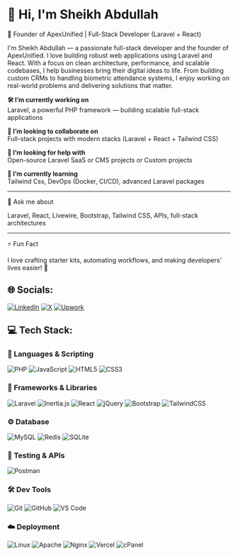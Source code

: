 # 👋 Hi, I'm Sheikh Abdullah

🚀 Founder of ApexUnified | Full-Stack Developer (Laravel + React)

I'm Sheikh Abdullah — a passionate full-stack developer and the founder of ApexUnified. I love building robust web applications using Laravel and React. With a focus on clean architecture, performance, and scalable codebases, I help businesses bring their digital ideas to life. From building custom CRMs to handling biometric attendance systems, I enjoy working on real-world problems and delivering solutions that matter.



**🛠 I’m currently working on**  
Laravel, a powerful PHP framework — building scalable full-stack applications

**🤝 I’m looking to collaborate on**  
Full-stack projects with modern stacks (Laravel + React + Tailwind CSS)

**🧠 I’m looking for help with**  
Open-source Laravel SaaS or CMS projects or Custom projects

**🌱 I’m currently learning**  
Tailwind Css, DevOps (Docker, CI/CD), advanced Laravel packages


---

💬 Ask me about

Laravel, React, Livewire, Bootstrap, Tailwind CSS, APIs, full-stack architectures

---
⚡ Fun Fact

I love crafting starter kits, automating workflows, and making developers' lives easier! 🚀


## 🌐 Socials:

[![LinkedIn](https://img.shields.io/badge/LinkedIn-0A66C2?style=for-the-badge&logo=linkedin&logoColor=white)](https://www.linkedin.com/in/sheikh-muhammad-abdullah-44a203262)
[![X](https://img.shields.io/badge/X-000000?style=for-the-badge&logo=twitter&logoColor=white)](https://x.com/SMAbdullah_2004)
[![Upwork](https://img.shields.io/badge/Upwork-6FDA44?style=for-the-badge&logo=upwork&logoColor=white)](https://www.upwork.com/freelancers/~01e1e6ec6ba19190d4)


## 💻 Tech Stack:

### 🧠 Languages & Scripting
![PHP](https://img.shields.io/badge/PHP-777BB4?style=for-the-badge&logo=php&logoColor=white)
![JavaScript](https://img.shields.io/badge/JavaScript-F7DF1E?style=for-the-badge&logo=javascript&logoColor=black)
![HTML5](https://img.shields.io/badge/HTML5-E34F26?style=for-the-badge&logo=html5&logoColor=white)
![CSS3](https://img.shields.io/badge/CSS3-1572B6?style=for-the-badge&logo=css3&logoColor=white)

### 🚀 Frameworks & Libraries
![Laravel](https://img.shields.io/badge/Laravel-FF2D20?style=for-the-badge&logo=laravel&logoColor=white)
![Inertia.js](https://img.shields.io/badge/Inertia.js-2D3748?style=for-the-badge&logo=inertia&logoColor=white)
![React](https://img.shields.io/badge/React-20232A?style=for-the-badge&logo=react&logoColor=61DAFB)
![jQuery](https://img.shields.io/badge/jQuery-0769AD?style=for-the-badge&logo=jquery&logoColor=white)
![Bootstrap](https://img.shields.io/badge/Bootstrap-563D7C?style=for-the-badge&logo=bootstrap&logoColor=white)
![TailwindCSS](https://img.shields.io/badge/Tailwind_CSS-38B2AC?style=for-the-badge&logo=tailwind-css&logoColor=white)

### ⚙️ Database
![MySQL](https://img.shields.io/badge/MySQL-4479A1?style=for-the-badge&logo=mysql&logoColor=white)
![Redis](https://img.shields.io/badge/Redis-DC382D?style=for-the-badge&logo=redis&logoColor=white)
![SQLite](https://img.shields.io/badge/SQLite-003B57?style=for-the-badge&logo=sqlite&logoColor=white)

### 🧪 Testing & APIs
![Postman](https://img.shields.io/badge/Postman-FF6C37?style=for-the-badge&logo=postman&logoColor=white)

### 🛠 Dev Tools
![Git](https://img.shields.io/badge/Git-F05032?style=for-the-badge&logo=git&logoColor=white)
![GitHub](https://img.shields.io/badge/GitHub-181717?style=for-the-badge&logo=github&logoColor=white)
![VS Code](https://img.shields.io/badge/VS_Code-007ACC?style=for-the-badge&logo=visual-studio-code&logoColor=white)

### ☁️ Deployment
![Linux](https://img.shields.io/badge/Linux-FCC624?style=for-the-badge&logo=linux&logoColor=black)
![Apache](https://img.shields.io/badge/Apache-D22128?style=for-the-badge&logo=apache&logoColor=white)
![Nginx](https://img.shields.io/badge/Nginx-009639?style=for-the-badge&logo=nginx&logoColor=white)
![Vercel](https://img.shields.io/badge/Vercel-000000?style=for-the-badge&logo=vercel&logoColor=white)
![cPanel](https://img.shields.io/badge/cPanel-E95420?style=for-the-badge&logo=cpanel&logoColor=white)
